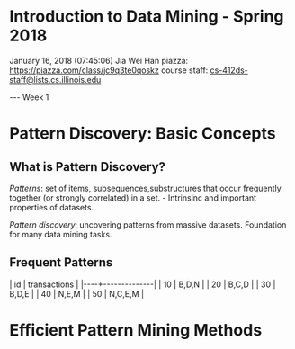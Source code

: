 # Introduction to Data Mining - Spring 2018
January 16, 2018 (07:45:06) 
Jia Wei Han
piazza: https://piazza.com/class/jc9q3te0qoskz
course staff: cs-412ds-staff@lists.cs.illinois.edu

--- Week 1
# Pattern Discovery: Basic Concepts

## What is Pattern Discovery?

*Patterns*: set of items, subsequences,substructures that occur frequently together (or strongly correlated) in a set.  - Intrinsinc and important properties of datasets.

*Pattern discovery*: uncovering patterns from massive datasets. Foundation for many data mining tasks.

## Frequent Patterns

| id | transactions |
|----+--------------|
| 10 | B,D,N        |
| 20 | B,C,D        |
| 30 | B,D,E        |
| 40 | N,E,M        |
| 50 | N,C,E,M      |



# Efficient Pattern Mining Methods
